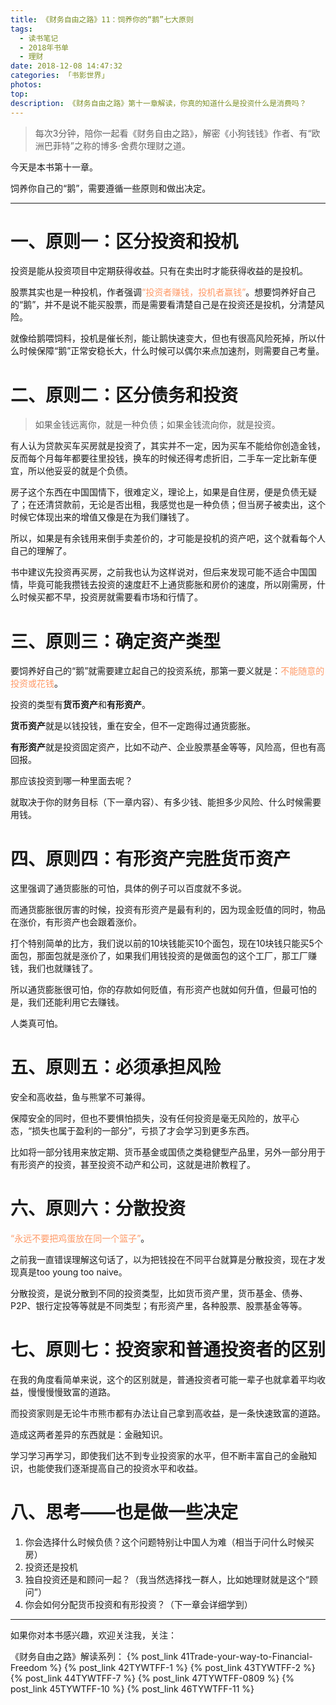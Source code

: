 ```yaml
---
title: 《财务自由之路》11：饲养你的“鹅”七大原则
tags:
  - 读书笔记
  - 2018年书单
  - 理财
date: 2018-12-08 14:47:32
categories: 「书影世界」
photos:
top:
description: 《财务自由之路》第十一章解读，你真的知道什么是投资什么是消费吗？
---
```

>每次3分钟，陪你一起看《财务自由之路》，解密《小狗钱钱》作者、有“欧洲巴菲特”之称的博多·舍费尔理财之道。

今天是本书第十一章。

饲养你自己的“鹅”，需要遵循一些原则和做出决定。

---

# 一、原则一：区分投资和投机

投资是能从投资项目中定期获得收益。只有在卖出时才能获得收益的是投机。

股票其实也是一种投机，作者强调<font color="#FF9966">“投资者赚钱，投机者赢钱”</font>。想要饲养好自己的“鹅”，并不是说不能买股票，而是需要看清楚自己是在投资还是投机，分清楚风险。

就像给鹅喂饲料，投机是催长剂，能让鹅快速变大，但也有很高风险死掉，所以什么时候保障“鹅”正常安稳长大，什么时候可以偶尔来点加速剂，则需要自己考量。

# 二、原则二：区分债务和投资

>如果金钱远离你，就是一种负债；如果金钱流向你，就是投资。

有人认为贷款买车买房就是投资了，其实并不一定，因为买车不能给你创造金钱，反而每个月每年都要往里投钱，换车的时候还得考虑折旧，二手车一定比新车便宜，所以他妥妥的就是个负债。

房子这个东西在中国国情下，很难定义，理论上，如果是自住房，便是负债无疑了；在还清贷款前，无论是否出租，我感觉也是一种负债；但当房子被卖出，这个时候它体现出来的增值又像是在为我们赚钱了。

所以，如果是有余钱用来倒手卖差价的，才可能是投机的资产吧，这个就看每个人自己的理解了。

书中建议先投资再买房，之前我也认为这样说对，但后来发现可能不适合中国国情，毕竟可能我攒钱去投资的速度赶不上通货膨胀和房价的速度，所以刚需房，什么时候买都不早，投资房就需要看市场和行情了。

# 三、原则三：确定资产类型

要饲养好自己的“鹅”就需要建立起自己的投资系统，那第一要义就是：<font color="#FF9966">不能随意的投资或花钱</font>。

投资的类型有**货币资产**和**有形资产**。

**货币资产**就是以钱投钱，重在安全，但不一定跑得过通货膨胀。

**有形资产**就是投资固定资产，比如不动产、企业股票基金等等，风险高，但也有高回报。

那应该投资到哪一种里面去呢？

就取决于你的财务目标（下一章内容）、有多少钱、能担多少风险、什么时候需要用钱。

# 四、原则四：有形资产完胜货币资产

这里强调了通货膨胀的可怕，具体的例子可以百度就不多说。

而通货膨胀很厉害的时候，投资有形资产是最有利的，因为现金贬值的同时，物品在涨价，有形资产也会跟着涨价。

打个特别简单的比方，我们说以前的10块钱能买10个面包，现在10块钱只能买5个面包，那面包就是涨价了，如果我们用钱投资的是做面包的这个工厂，那工厂赚钱，我们也就赚钱了。

所以通货膨胀很可怕，你的存款如何贬值，有形资产也就如何升值，但最可怕的是，我们还能利用它去赚钱。

人类真可怕。

# 五、原则五：必须承担风险

安全和高收益，鱼与熊掌不可兼得。

保障安全的同时，但也不要惧怕损失，没有任何投资是毫无风险的，放平心态，“损失也属于盈利的一部分”，亏损了才会学习到更多东西。

比如将一部分钱用来放定期、货币基金或国债之类稳健型产品里，另外一部分用于有形资产的投资，甚至投资不动产和公司，这就是进阶教程了。

# 六、原则六：分散投资

<font color="#FF9966">“永远不要把鸡蛋放在同一个篮子”</font>。

之前我一直错误理解这句话了，以为把钱投在不同平台就算是分散投资，现在才发现真是too young too naive。

分散投资，是说分散到不同的投资类型，比如货币资产里，货币基金、债券、P2P、银行定投等等就是不同类型；有形资产里，各种股票、股票基金等等。

# 七、原则七：投资家和普通投资者的区别

在我的角度看简单来说，这个的区别就是，普通投资者可能一辈子也就拿着平均收益，慢慢慢慢致富的道路。

而投资家则是无论牛市熊市都有办法让自己拿到高收益，是一条快速致富的道路。

造成这两者差异的东西就是：金融知识。

学习学习再学习，即使我们达不到专业投资家的水平，但不断丰富自己的金融知识，也能使我们逐渐提高自己的投资水平和收益。

# 八、思考——也是做一些决定

1. 你会选择什么时候负债？这个问题特别让中国人为难（相当于问什么时候买房）
2. 投资还是投机
3. 独自投资还是和顾问一起？（我当然选择找一群人，比如她理财就是这个“顾问”）
4. 你会如何分配货币投资和有形投资？（下一章会详细学到）

---
如果你对本书感兴趣，欢迎关注我，关注：

《财务自由之路》解读系列：
{% post_link 41Trade-your-way-to-Financial-Freedom %}
{% post_link 42TYWTFF-1 %}
{% post_link 43TYWTFF-2 %}
{% post_link 44TYWTFF-7 %}
{% post_link 47TYWTFF-0809 %}
{% post_link 45TYWTFF-10 %}
{% post_link 46TYWTFF-11 %}